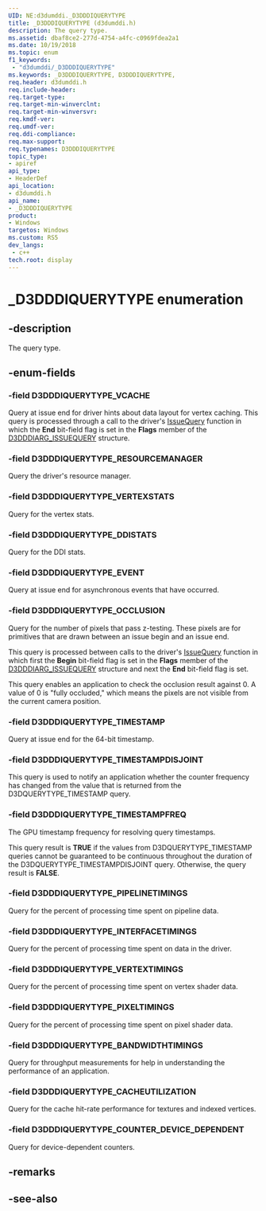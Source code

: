 ```yaml
---
UID: NE:d3dumddi._D3DDDIQUERYTYPE
title: _D3DDDIQUERYTYPE (d3dumddi.h)
description: The query type.
ms.assetid: dbaf8ce2-277d-4754-a4fc-c0969fdea2a1
ms.date: 10/19/2018
ms.topic: enum
f1_keywords:
 - "d3dumddi/_D3DDDIQUERYTYPE"
ms.keywords: _D3DDDIQUERYTYPE, D3DDDIQUERYTYPE, 
req.header: d3dumddi.h
req.include-header:
req.target-type:
req.target-min-winverclnt:
req.target-min-winversvr:
req.kmdf-ver:
req.umdf-ver:
req.ddi-compliance:
req.max-support:
req.typenames: D3DDDIQUERYTYPE
topic_type: 
- apiref
api_type: 
- HeaderDef
api_location: 
- d3dumddi.h
api_name: 
- _D3DDDIQUERYTYPE
product:
- Windows
targetos: Windows
ms.custom: RS5
dev_langs:
 - c++
tech.root: display
---
```


# _D3DDDIQUERYTYPE enumeration

## -description

The query type.

## -enum-fields

### -field D3DDDIQUERYTYPE_VCACHE 

Query at issue end for driver hints about data layout for vertex caching. This query is processed through a call to the driver's <a href="https://docs.microsoft.com/windows-hardware/drivers/ddi/content/d3dumddi/nc-d3dumddi-pfnd3dddi_issuequery">IssueQuery</a> function in which the <b>End</b> bit-field flag is set in the <b>Flags</b> member of the <a href="https://docs.microsoft.com/windows-hardware/drivers/ddi/content/d3dumddi/ns-d3dumddi-_d3dddiarg_issuequery">D3DDDIARG_ISSUEQUERY</a> structure.

### -field D3DDDIQUERYTYPE_RESOURCEMANAGER 

Query the driver's resource manager.

### -field D3DDDIQUERYTYPE_VERTEXSTATS 

Query for the vertex stats.

### -field D3DDDIQUERYTYPE_DDISTATS 

Query for the DDI stats.

### -field D3DDDIQUERYTYPE_EVENT 

Query at issue end for asynchronous events that have occurred.

### -field D3DDDIQUERYTYPE_OCCLUSION 

Query for the number of pixels that pass z-testing. These pixels are for primitives that are drawn between an issue begin and an issue end.

This query is processed between calls to the driver's <a href="https://docs.microsoft.com/windows-hardware/drivers/ddi/content/d3dumddi/nc-d3dumddi-pfnd3dddi_issuequery">IssueQuery</a> function in which first the <b>Begin</b> bit-field flag is set in the <b>Flags</b> member of the <a href="https://docs.microsoft.com/windows-hardware/drivers/ddi/content/d3dumddi/ns-d3dumddi-_d3dddiarg_issuequery">D3DDDIARG_ISSUEQUERY</a> structure and next the <b>End</b> bit-field flag is set.

This query enables an application to check the occlusion result against 0. A value of 0 is "fully occluded," which means the pixels are not visible from the current camera position.

### -field D3DDDIQUERYTYPE_TIMESTAMP 

Query at issue end for the 64-bit timestamp.

### -field D3DDDIQUERYTYPE_TIMESTAMPDISJOINT 

This query is used to notify an application whether the counter frequency has changed from the value that is returned from the D3DQUERYTYPE_TIMESTAMP query.

### -field D3DDDIQUERYTYPE_TIMESTAMPFREQ 

The GPU timestamp frequency for resolving query timestamps.

This query result is <b>TRUE</b> if the values from D3DQUERYTYPE_TIMESTAMP queries cannot be guaranteed to be continuous throughout the duration of the D3DQUERYTYPE_TIMESTAMPDISJOINT query. Otherwise, the query result is <b>FALSE</b>.

### -field D3DDDIQUERYTYPE_PIPELINETIMINGS 

Query for the percent of processing time spent on pipeline data.

### -field D3DDDIQUERYTYPE_INTERFACETIMINGS 

Query for the percent of processing time spent on data in the driver.

### -field D3DDDIQUERYTYPE_VERTEXTIMINGS 

Query for the percent of processing time spent on vertex shader data.

### -field D3DDDIQUERYTYPE_PIXELTIMINGS 

Query for the percent of processing time spent on pixel shader data.

### -field D3DDDIQUERYTYPE_BANDWIDTHTIMINGS 

Query for throughput measurements for help in understanding the performance of an application.

### -field D3DDDIQUERYTYPE_CACHEUTILIZATION 

Query for the cache hit-rate performance for textures and indexed vertices.

### -field D3DDDIQUERYTYPE_COUNTER_DEVICE_DEPENDENT 

Query for device-dependent counters.

## -remarks

## -see-also
